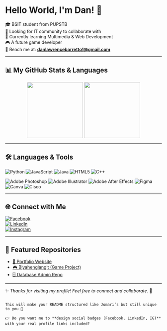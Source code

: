 # Hello World, I'm Dan! 👋  

🎓 BSIT student from PUPSTB  
🤝 Looking for IT community to collaborate with  
🎨 Currently learning Multimedia & Web Development  
🎮 A future game developer  
📧 Reach me at: **danlawrencebarretto1@gmail.com**  

---

## 📊 My GitHub Stats & Languages  

<div align="center">

  <img src="https://github-readme-stats.vercel.app/api?username=dlbarretto&theme=tokyonight&hide_border=false&include_all_commits=true&count_private=true" height="180px"/> 
  <img src="https://github-readme-stats.vercel.app/api/top-langs/?username=dlbarretto&theme=tokyonight&hide_border=false&layout=compact" height="180px"/>

</div>

---

## 🛠 Languages & Tools  

![Python](https://img.shields.io/badge/python-3670A0?style=for-the-badge&logo=python&logoColor=ffdd54) 
![JavaScript](https://img.shields.io/badge/javascript-%23323330.svg?style=for-the-badge&logo=javascript&logoColor=%23F7DF1E) 
![Java](https://img.shields.io/badge/java-%23ED8B00.svg?style=for-the-badge&logo=openjdk&logoColor=white) 
![HTML5](https://img.shields.io/badge/html5-%23E34F26.svg?style=for-the-badge&logo=html5&logoColor=white) 
![C++](https://img.shields.io/badge/c++-%2300599C.svg?style=for-the-badge&logo=c%2B%2B&logoColor=white)  

![Adobe Photoshop](https://img.shields.io/badge/adobe%20photoshop-%2331A8FF.svg?style=for-the-badge&logo=adobe%20photoshop&logoColor=white) 
![Adobe Illustrator](https://img.shields.io/badge/adobe%20illustrator-%23FF9A00.svg?style=for-the-badge&logo=adobe%20illustrator&logoColor=white) 
![Adobe After Effects](https://img.shields.io/badge/Adobe%20After%20Effects-9999FF.svg?style=for-the-badge&logo=Adobe%20After%20Effects&logoColor=white) 
![Figma](https://img.shields.io/badge/figma-%23F24E1E.svg?style=for-the-badge&logo=figma&logoColor=white)  
![Canva](https://img.shields.io/badge/Canva-%2300C4CC.svg?style=for-the-badge&logo=Canva&logoColor=white) 
![Cisco](https://img.shields.io/badge/cisco-%23049fd9.svg?style=for-the-badge&logo=cisco&logoColor=black)  

---

## 🌐 Connect with Me  

[![Facebook](https://img.shields.io/badge/Facebook-%231877F2.svg?logo=Facebook&logoColor=white)](https://facebook.com/)  
[![LinkedIn](https://img.shields.io/badge/LinkedIn-%230A66C2.svg?logo=linkedin&logoColor=white)](https://linkedin.com/)  
[![Instagram](https://img.shields.io/badge/Instagram-%23E4405F.svg?logo=Instagram&logoColor=white)](https://instagram.com/)  

---

## 📂 Featured Repositories  

- [🎨 Portfolio Website](https://github.com/dlbarretto/dlbarretto.github.io)  
- [🎮 Biyahenglangit (Game Project)](https://github.com/dlbarretto/biyahenglangit)  
- [🗄 Database Admin Repo](https://github.com/dlbarretto/WD-BE)  

---
✨ *Thanks for visiting my profile! Feel free to connect and collaborate.* 🚀
```

This will make your README structured like Jomari’s but still unique to you 🚀

👉 Do you want me to **design social badges (Facebook, LinkedIn, IG)** with your real profile links included?
